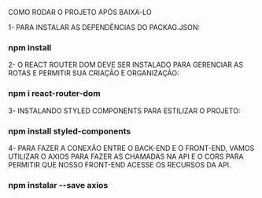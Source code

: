COMO RODAR O PROJETO APÓS BAIXA-LO

1- PARA INSTALAR AS DEPENDÊNCIAS DO PACKAG.JSON:
### npm install

2- O REACT ROUTER DOM DEVE SER INSTALADO PARA GERENCIAR AS ROTAS E PERMITIR SUA CRIAÇÃO E ORGANIZAÇÃO:
### npm i react-router-dom

3- INSTALANDO STYLED COMPONENTS PARA ESTILIZAR O PROJETO:
### npm install styled-components

4- PARA FAZER A CONEXÃO ENTRE O BACK-END E O FRONT-END, VAMOS UTILIZAR O AXIOS PARA FAZER AS CHAMADAS NA API E O CORS PARA PERMITIR QUE NOSSO FRONT-END ACESSE OS RECURSOS DA API.
### npm instalar --save axios